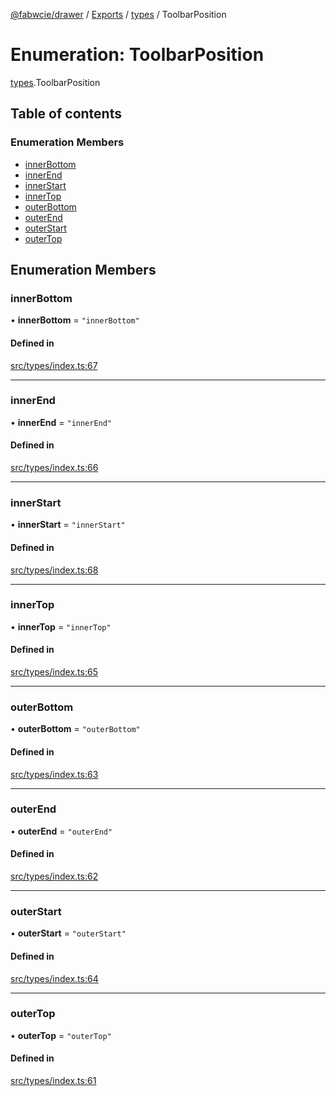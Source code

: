 [@fabwcie/drawer](../README.md) / [Exports](../modules.md) / [types](../modules/types.md) / ToolbarPosition

# Enumeration: ToolbarPosition

[types](../modules/types.md).ToolbarPosition

## Table of contents

### Enumeration Members

- [innerBottom](types.ToolbarPosition.md#innerbottom)
- [innerEnd](types.ToolbarPosition.md#innerend)
- [innerStart](types.ToolbarPosition.md#innerstart)
- [innerTop](types.ToolbarPosition.md#innertop)
- [outerBottom](types.ToolbarPosition.md#outerbottom)
- [outerEnd](types.ToolbarPosition.md#outerend)
- [outerStart](types.ToolbarPosition.md#outerstart)
- [outerTop](types.ToolbarPosition.md#outertop)

## Enumeration Members

### innerBottom

• **innerBottom** = ``"innerBottom"``

#### Defined in

[src/types/index.ts:67](https://github.com/fabwcie/drawer/blob/master/src/types/index.ts#L67)

___

### innerEnd

• **innerEnd** = ``"innerEnd"``

#### Defined in

[src/types/index.ts:66](https://github.com/fabwcie/drawer/blob/master/src/types/index.ts#L66)

___

### innerStart

• **innerStart** = ``"innerStart"``

#### Defined in

[src/types/index.ts:68](https://github.com/fabwcie/drawer/blob/master/src/types/index.ts#L68)

___

### innerTop

• **innerTop** = ``"innerTop"``

#### Defined in

[src/types/index.ts:65](https://github.com/fabwcie/drawer/blob/master/src/types/index.ts#L65)

___

### outerBottom

• **outerBottom** = ``"outerBottom"``

#### Defined in

[src/types/index.ts:63](https://github.com/fabwcie/drawer/blob/master/src/types/index.ts#L63)

___

### outerEnd

• **outerEnd** = ``"outerEnd"``

#### Defined in

[src/types/index.ts:62](https://github.com/fabwcie/drawer/blob/master/src/types/index.ts#L62)

___

### outerStart

• **outerStart** = ``"outerStart"``

#### Defined in

[src/types/index.ts:64](https://github.com/fabwcie/drawer/blob/master/src/types/index.ts#L64)

___

### outerTop

• **outerTop** = ``"outerTop"``

#### Defined in

[src/types/index.ts:61](https://github.com/fabwcie/drawer/blob/master/src/types/index.ts#L61)
